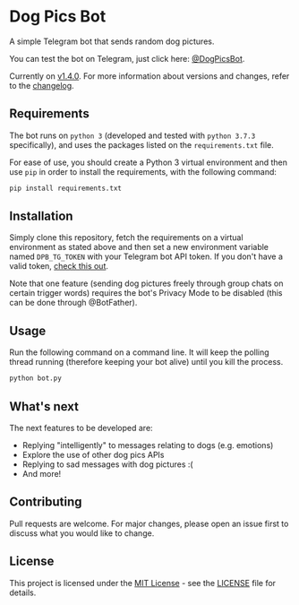 # Dog Pics Bot

A simple Telegram bot that sends random dog pictures.

You can test the bot on Telegram, just click here: [@DogPicsBot](https://t.me/dogpicsbot).

Currently on [v1.4.0](https://github.com/aitorres/dogpicsbot/releases/tag/v1.3.0). For more information about versions and changes, refer to the [changelog](CHANGELOG.md).

## Requirements

The bot runs on `python 3` (developed and tested with `python 3.7.3` specifically), and uses the packages listed on the `requirements.txt` file.

For ease of use, you should create a Python 3 virtual environment and then use `pip` in order to install the requirements, with the following command:

```bash
pip install requirements.txt
```

## Installation

Simply clone this repository, fetch the requirements on a virtual environment as stated above and then set a new environment variable named `DPB_TG_TOKEN` with your Telegram bot API token. If you don't have a valid token, [check this out](https://core.telegram.org/bots).

Note that one feature (sending dog pictures freely through group chats on certain trigger words) requires the bot's Privacy Mode to be disabled (this can be done through @BotFather).

## Usage

Run the following command on a command line. It will keep the polling thread running (therefore keeping your bot alive) until you kill the process.

```bash
python bot.py
```

## What's next

The next features to be developed are:

- Replying "intelligently" to messages relating to dogs (e.g. emotions)
- Explore the use of other dog pics APIs
- Replying to sad messages with dog pictures :(
- And more!

## Contributing

Pull requests are welcome. For major changes, please open an issue first to discuss what you would like to change.

## License

This project is licensed under the [MIT License](LICENSE) - see the [LICENSE](LICENSE) file for details.
